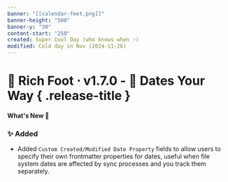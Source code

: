 ```yaml
---
banner: "[[calendar-feet.png]]"
banner-height: "500"
banner-y: "30"
content-start: "250"
created: Super Cool Day (who knows when ❔)
modified: Cold day in Nov (2024-11-26)
---
```

 # 🦶 Rich Foot ⋅ v1.7.0 - 📆 Dates Your Way { .release-title }

#### What's New 🎉

### ✨ Added
- Added `Custom Created/Modified Date Property` fields to allow users to specify their own frontmatter properties for dates, useful when file system dates are affected by sync processes and you track them separately.
